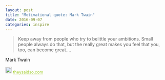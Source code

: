 ```yaml
---
layout: post
title: "Motivational quote: Mark Twain"
date: 2016-09-07
categories: inspire
---
```

> Keep away from people who try to belittle your ambitions. Small people always do that, but the really great makes you feel that you, too, can become great....

Mark Twain

<span style="z-index:50;font-size:0.9em;"><img src="https://theysaidso.com/branding/theysaidso.png" height="20" width="20" alt="theysaidso.com"/><a href="https://theysaidso.com" title="Powered by quotes from theysaidso.com" style="color: #9fcc25; margin-left: 4px; vertical-align: middle;">theysaidso.com</a></span>
